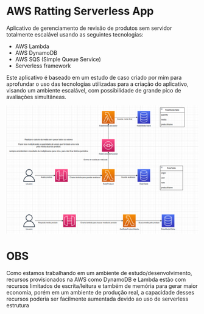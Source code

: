 # AWS Ratting Serverless App 

Aplicativo de gerenciamento de revisão de produtos sem servidor totalmente escalável usando as seguintes tecnologias:

- AWS Lambda
- AWS DynamoDB
- AWS SQS (Simple Queue Service)
- Serverless framework

Este aplicativo é baseado em um estudo de caso criado por mim para aprofundar o uso das tecnologias utilizadas para
a criação do aplicativo, visando um ambiente escalável, com possibilidade de grande pico de avaliações simultâneas.

<img src="https://github.com/adrian4448/aws-ratting-serverless/blob/master/arquitetura.png?raw=true"/>

# OBS

Como estamos trabalhando em um ambiente de estudo/desenvolvimento, recursos provisionados na AWS como DynamoDB
e Lambda estão com recursos limitados de escrita/leitura e também de memória para gerar maior economia, porém em um
ambiente de produção real, a capacidade desses recursos poderia ser facilmente aumentada devido ao uso de serverless
estrutura